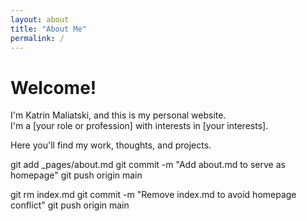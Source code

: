 ```yaml
---
layout: about
title: "About Me"
permalink: /
---
```


# Welcome!

I'm Katrin Maliatski, and this is my personal website.  
I'm a [your role or profession] with interests in [your interests].

Here you'll find my work, thoughts, and projects.

<!-- You can add more sections here -->
git add _pages/about.md
git commit -m "Add about.md to serve as homepage"
git push origin main

git rm index.md
git commit -m "Remove index.md to avoid homepage conflict"
git push origin main

